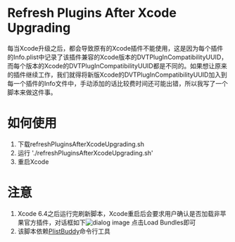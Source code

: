 # Refresh Plugins After Xcode Upgrading
每当Xcode升级之后，都会导致原有的Xcode插件不能使用，这是因为每个插件的Info.plist中记录了该插件兼容的Xcode版本的DVTPlugInCompatibilityUUID，而每个版本的Xcode的DVTPlugInCompatibilityUUID都是不同的。如果想让原来的插件继续工作，我们就得将新版Xcode的DVTPlugInCompatibilityUUID加入到每一个插件的Info文件中，手动添加的话比较费时间还可能出错，所以我写了一个脚本来做这件事。

# 如何使用
1. 下载refreshPluginsAfterXcodeUpgrading.sh
2. 运行 './refreshPluginsAfterXcodeUpgrading.sh' 
3. 重启Xcode


# 注意
1. Xcode 6.4之后运行完刷新脚本，Xcode重启后会要求用户确认是否加载非苹果官方插件，对话框如下![dialog image](https://cloud.githubusercontent.com/assets/1871108/7218140/a761e32c-e629-11e4-8f97-dc452ebcef16.png)
    点击Load Bundles即可
2. 该脚本依赖[PlistBuddy](https://developer.apple.com/library/mac/documentation/Darwin/Reference/ManPages/man8/PlistBuddy.8.html)命令行工具
